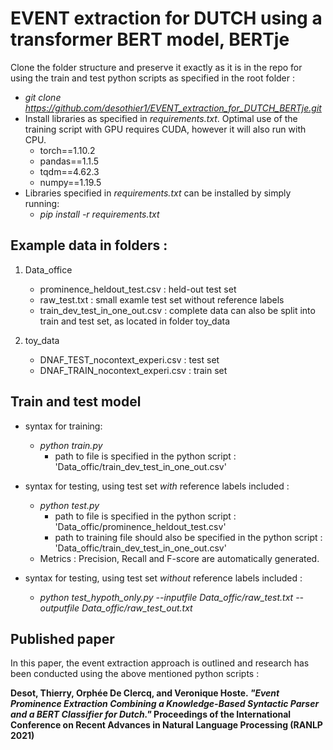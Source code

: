 # EVENT extraction for DUTCH using a transformer BERT model, BERTje

Clone the folder structure and preserve it exactly as it is in the repo for using the train and test python scripts as specified in the root folder : 
   - *git clone https://github.com/desothier1/EVENT_extraction_for_DUTCH_BERTje.git*
   - Install libraries as specified in *requirements.txt*. Optimal use of the training script with GPU requires CUDA, however it will also run with CPU.
        - torch==1.10.2
        - pandas==1.1.5
        - tqdm==4.62.3
        - numpy==1.19.5
   - Libraries specified in *requirements.txt* can be installed by simply running:
        - *pip install -r requirements.txt*
   
## Example data in folders :

1. Data_office
   - prominence_heldout_test.csv : held-out test set
   - raw_test.txt : small examle test set without reference labels
   - train_dev_test_in_one_out.csv : complete data can also be split into train and test set, as located in folder toy_data
   
2. toy_data
   - DNAF_TEST_nocontext_experi.csv : test set
   - DNAF_TRAIN_nocontext_experi.csv : train set


## Train and test model

- syntax for training:
   - *python train.py*
      - path to file is specified in the python script :  'Data_offic/train_dev_test_in_one_out.csv'
      
      
- syntax for testing, using test set *with* reference labels included :
   - *python test.py*
      - path to file is specified in the python script :  'Data_offic/prominence_heldout_test.csv'
      - path to training file should also be specified in the python script :  'Data_offic/train_dev_test_in_one_out.csv'
    - Metrics : Precision, Recall and F-score are automatically generated.
      
- syntax for testing, using test set *without* reference labels included :
   - *python test_hypoth_only.py --inputfile Data_offic/raw_test.txt --outputfile Data_offic/raw_test_out.txt*
   
## Published paper 

In this paper, the event extraction approach is outlined and research has been conducted using the above mentioned python scripts :

**Desot, Thierry, Orphée De Clercq, and Veronique Hoste. *"Event Prominence Extraction Combining a Knowledge-Based Syntactic Parser and a BERT Classifier for Dutch."* Proceedings of the International Conference on Recent Advances in Natural Language Processing (RANLP 2021)**
